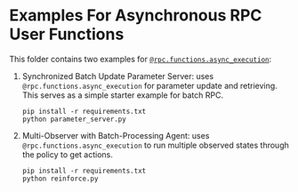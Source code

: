 # Examples For Asynchronous RPC User Functions

This folder contains two examples for [`@rpc.functions.async_execution`](https://pytorch.org/docs/master/rpc.html#torch.distributed.rpc.functions.async_execution):

1. Synchronized Batch Update Parameter Server: uses `@rpc.functions.async_execution`
   for parameter update and retrieving. This serves as a simple starter example
   for batch RPC.
   ```
   pip install -r requirements.txt
   python parameter_server.py
   ```
2. Multi-Observer with Batch-Processing Agent: uses `@rpc.functions.async_execution`
   to run multiple observed states through the policy to get actions.
   ```
   pip install -r requirements.txt
   python reinforce.py
   ```
